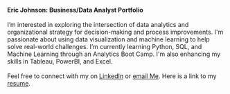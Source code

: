 **Eric Johnson: Business/Data Analyst Portfolio**
<br>
<br>
I’m interested in exploring the intersection of data analytics and organizational strategy for decision-making and process improvements. I'm passionate about using data visualization and machine learning to help solve real-world challenges. 
I’m currently learning Python, SQL, and Machine Learning through an Analytics Boot Camp. I'm also enhancing my skills in Tableau, PowerBI, and Excel. 
<br>
<br>
Feel free to connect with my on [LinkedIn](https://www.linkedin.com/in/ejjohnsonii/) or [email Me](mailto:eric.j.johnson2.com). 
Here is a link to my [resume](https://docs.google.com/document/d/19ODZwmcRodCUYVRMcrGqgp1qTOsmynyf/edit). 



<!---
ericjjohnson2/ericjjohnson2 is a ✨ special ✨ repository because its `README.md` (this file) appears on your GitHub profile.
You can click the Preview link to take a look at your changes.
--->
